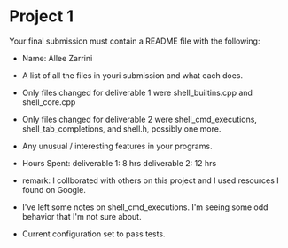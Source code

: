 # Project 1

Your final submission must contain a README file with the following:
 * Name: Allee Zarrini
 * A list of all the files in youri submission and what each does.
  * Only files changed for deliverable 1 were shell_builtins.cpp and shell_core.cpp
  * Only files changed for deliverable 2 were shell_cmd_executions, shell_tab_completions, and shell.h, possibly one more.
 * Any unusual / interesting features in your programs.
 * Hours Spent: 
	deliverable 1: 8 hrs
	deliverable 2: 12 hrs

 * remark: I collborated with others on this project and I used resources I found on Google.
 * I've left some notes on shell_cmd_executions. I'm seeing some odd behavior that I'm not sure about.
 * Current configuration set to pass tests.  
